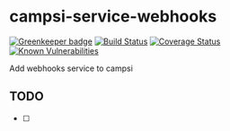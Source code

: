 # campsi-service-webhooks

[![Greenkeeper badge](https://badges.greenkeeper.io/campsi/campsi-service-webhooks.svg)](https://greenkeeper.io/)
[![Build Status][build-image]][build-url]
[![Coverage Status][coverage-image]][coverage-url]
[![Known Vulnerabilities][vulnerabilities-image]][vulnerabilities-url]

Add webhooks service to campsi

## TODO
 - [ ] 
 
[build-image]: https://travis-ci.org/campsi/campsi-service-webhooks.svg?branch=master
[build-url]: https://travis-ci.org/campsi/campsi-service-webhooks

[coverage-image]: https://coveralls.io/repos/github/campsi/campsi-service-webhooks/badge.svg?branch=master
[coverage-url]: https://coveralls.io/github/campsi/campsi-service-webhooks?branch=master

[vulnerabilities-image]: https://snyk.io/test/github/campsi/campsi-service-webhooks/badge.svg
[vulnerabilities-url]: https://snyk.io/test/github/campsi/campsi-service-webhooks
